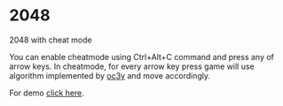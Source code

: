 2048
====

2048 with cheat mode


You can enable cheatmode using Ctrl+Alt+C command and press any of arrow keys.
In cheatmode, for every arrow key press game will use algorithm implemented by [oc3y](https://github.com/ov3y) and move accordingly.

For demo [click here]().